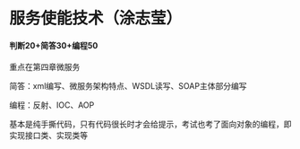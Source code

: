 # 服务使能技术（涂志莹）

#### 判断20+简答30+编程50

重点在第四章微服务

简答：xml编写、微服务架构特点、WSDL读写、SOAP主体部分编写

编程：反射、IOC、AOP

基本是纯手撕代码，只有代码很长时才会给提示，考试也考了面向对象的编程，即实现接口类、实现类等